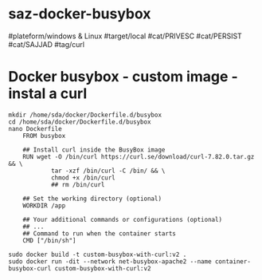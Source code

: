 # saz-docker-busybox

#plateform/windows & Linux
#target/local
#cat/PRIVESC
#cat/PERSIST
#cat/SAJJAD
#tag/curl


# Docker busybox - custom image - instal a curl
```
mkdir /home/sda/docker/Dockerfile.d/busybox
cd /home/sda/docker/Dockerfile.d/busybox
nano Dockerfile
    FROM busybox

    ## Install curl inside the BusyBox image
    RUN wget -O /bin/curl https://curl.se/download/curl-7.82.0.tar.gz && \
            tar -xzf /bin/curl -C /bin/ && \
            chmod +x /bin/curl
            ## rm /bin/curl

    ## Set the working directory (optional)
    WORKDIR /app

    ## Your additional commands or configurations (optional)
    ## ...
    ## Command to run when the container starts
    CMD ["/bin/sh"]

sudo docker build -t custom-busybox-with-curl:v2 .
sudo docker run -dit --network net-busybox-apache2 --name container-busybox-curl custom-busybox-with-curl:v2
```

